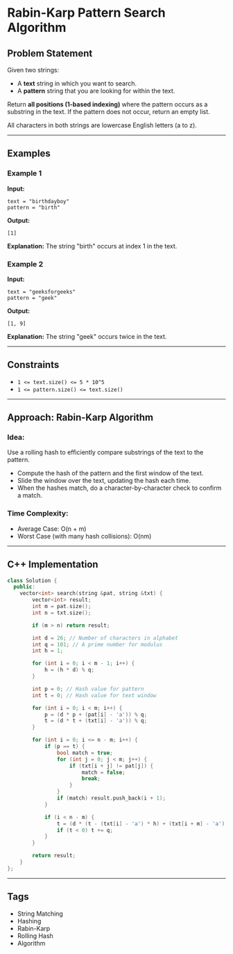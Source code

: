 # Rabin-Karp Pattern Search Algorithm

## Problem Statement

Given two strings:

* A **text** string in which you want to search.
* A **pattern** string that you are looking for within the text.

Return **all positions (1-based indexing)** where the pattern occurs as a substring in the text. If the pattern does not occur, return an empty list.

All characters in both strings are lowercase English letters (a to z).

---

## Examples

### Example 1

**Input:**

```
text = "birthdayboy"
pattern = "birth"
```

**Output:**

```
[1]
```

**Explanation:** The string "birth" occurs at index 1 in the text.

### Example 2

**Input:**

```
text = "geeksforgeeks"
pattern = "geek"
```

**Output:**

```
[1, 9]
```

**Explanation:** The string "geek" occurs twice in the text.

---

## Constraints

* `1 <= text.size() <= 5 * 10^5`
* `1 <= pattern.size() <= text.size()`

---

## Approach: Rabin-Karp Algorithm

### Idea:

Use a rolling hash to efficiently compare substrings of the text to the pattern.

* Compute the hash of the pattern and the first window of the text.
* Slide the window over the text, updating the hash each time.
* When the hashes match, do a character-by-character check to confirm a match.

### Time Complexity:

* Average Case: O(n + m)
* Worst Case (with many hash collisions): O(nm)

---

## C++ Implementation

```cpp
class Solution {
  public:
    vector<int> search(string &pat, string &txt) {
        vector<int> result;
        int m = pat.size();
        int n = txt.size();

        if (m > n) return result;

        int d = 26; // Number of characters in alphabet
        int q = 101; // A prime number for modulus
        int h = 1;

        for (int i = 0; i < m - 1; i++) {
            h = (h * d) % q;
        }

        int p = 0; // Hash value for pattern
        int t = 0; // Hash value for text window

        for (int i = 0; i < m; i++) {
            p = (d * p + (pat[i] - 'a')) % q;
            t = (d * t + (txt[i] - 'a')) % q;
        }

        for (int i = 0; i <= n - m; i++) {
            if (p == t) {
                bool match = true;
                for (int j = 0; j < m; j++) {
                    if (txt[i + j] != pat[j]) {
                        match = false;
                        break;
                    }
                }
                if (match) result.push_back(i + 1);
            }

            if (i < n - m) {
                t = (d * (t - (txt[i] - 'a') * h) + (txt[i + m] - 'a')) % q;
                if (t < 0) t += q;
            }
        }

        return result;
    }
};
```

---

## Tags

* String Matching
* Hashing
* Rabin-Karp
* Rolling Hash
* Algorithm
